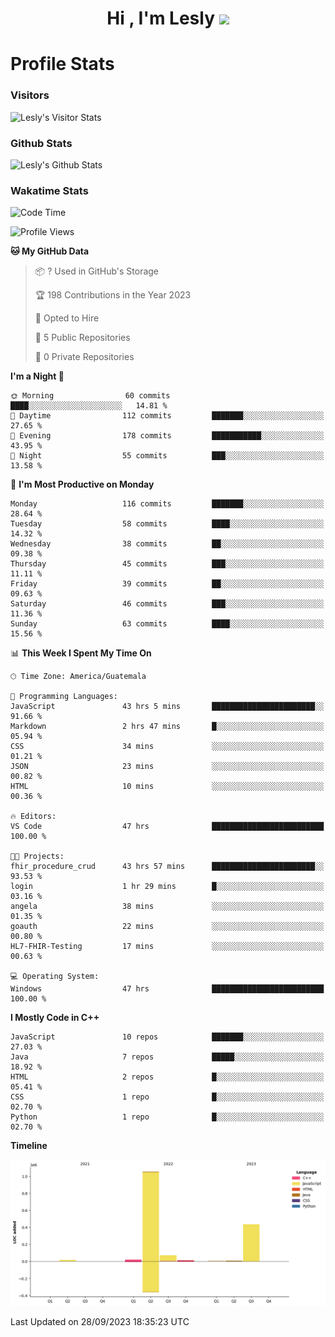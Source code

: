 <h1 align="center">Hi , I'm Lesly <img src="https://media.giphy.com/media/hvRJCLFzcasrR4ia7z/giphy.gif" width="28"></h1>


# Profile Stats

### Visitors
![Lesly's Visitor Stats](https://komarev.com/ghpvc/?username=leslycarrascoj&color=blue&style=for-the-badge&label=VIEWS)

### Github Stats
![Lesly's  Github Stats](https://github-readme-stats.vercel.app/api?username=leslycarrascoj&hide=contribs,issues,stars&count_private=true&include_all_commits=true&show_icons=true&theme=tokyonight)

### Wakatime Stats

<!--START_SECTION:waka-->
![Code Time](http://img.shields.io/badge/Code%20Time-384%20hrs%2050%20mins-blue)

![Profile Views](http://img.shields.io/badge/Profile%20Views-24-blue)

**🐱 My GitHub Data** 

> 📦 ? Used in GitHub's Storage 
 > 
> 🏆 198 Contributions in the Year 2023
 > 
> 💼 Opted to Hire
 > 
> 📜 5 Public Repositories 
 > 
> 🔑 0 Private Repositories 
 > 
**I'm a Night 🦉** 

```text
🌞 Morning                60 commits          ████░░░░░░░░░░░░░░░░░░░░░   14.81 % 
🌆 Daytime                112 commits         ███████░░░░░░░░░░░░░░░░░░   27.65 % 
🌃 Evening                178 commits         ███████████░░░░░░░░░░░░░░   43.95 % 
🌙 Night                  55 commits          ███░░░░░░░░░░░░░░░░░░░░░░   13.58 % 
```
📅 **I'm Most Productive on Monday** 

```text
Monday                   116 commits         ███████░░░░░░░░░░░░░░░░░░   28.64 % 
Tuesday                  58 commits          ████░░░░░░░░░░░░░░░░░░░░░   14.32 % 
Wednesday                38 commits          ██░░░░░░░░░░░░░░░░░░░░░░░   09.38 % 
Thursday                 45 commits          ███░░░░░░░░░░░░░░░░░░░░░░   11.11 % 
Friday                   39 commits          ██░░░░░░░░░░░░░░░░░░░░░░░   09.63 % 
Saturday                 46 commits          ███░░░░░░░░░░░░░░░░░░░░░░   11.36 % 
Sunday                   63 commits          ████░░░░░░░░░░░░░░░░░░░░░   15.56 % 
```


📊 **This Week I Spent My Time On** 

```text
🕑︎ Time Zone: America/Guatemala

💬 Programming Languages: 
JavaScript               43 hrs 5 mins       ███████████████████████░░   91.66 % 
Markdown                 2 hrs 47 mins       █░░░░░░░░░░░░░░░░░░░░░░░░   05.94 % 
CSS                      34 mins             ░░░░░░░░░░░░░░░░░░░░░░░░░   01.21 % 
JSON                     23 mins             ░░░░░░░░░░░░░░░░░░░░░░░░░   00.82 % 
HTML                     10 mins             ░░░░░░░░░░░░░░░░░░░░░░░░░   00.36 % 

🔥 Editors: 
VS Code                  47 hrs              █████████████████████████   100.00 % 

🐱‍💻 Projects: 
fhir_procedure_crud      43 hrs 57 mins      ███████████████████████░░   93.53 % 
login                    1 hr 29 mins        █░░░░░░░░░░░░░░░░░░░░░░░░   03.16 % 
angela                   38 mins             ░░░░░░░░░░░░░░░░░░░░░░░░░   01.35 % 
goauth                   22 mins             ░░░░░░░░░░░░░░░░░░░░░░░░░   00.80 % 
HL7-FHIR-Testing         17 mins             ░░░░░░░░░░░░░░░░░░░░░░░░░   00.63 % 

💻 Operating System: 
Windows                  47 hrs              █████████████████████████   100.00 % 
```

**I Mostly Code in C++** 

```text
JavaScript               10 repos            ███████░░░░░░░░░░░░░░░░░░   27.03 % 
Java                     7 repos             █████░░░░░░░░░░░░░░░░░░░░   18.92 % 
HTML                     2 repos             █░░░░░░░░░░░░░░░░░░░░░░░░   05.41 % 
CSS                      1 repo              █░░░░░░░░░░░░░░░░░░░░░░░░   02.70 % 
Python                   1 repo              █░░░░░░░░░░░░░░░░░░░░░░░░   02.70 % 
```



**Timeline**

![Lines of Code chart](https://raw.githubusercontent.com/leslycarrascoj/leslycarrascoj/main/assets/bar_graph.png)


 Last Updated on 28/09/2023 18:35:23 UTC
<!--END_SECTION:waka-->


